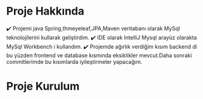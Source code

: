 # Proje Hakkında

:heavy_check_mark: Projemi java Spring,thmeyeleaf,JPA,Maven veritabanı olarak MySql teknolojilerini kullarak geliştirdim.
:heavy_check_mark: IDE olarak IntelliJ Mysql arayüz olarakta MySql Workbench i kullandım.
:heavy_check_mark: Projemde ağırlık verdiğim kısım backend di bu yüzden frontend ve database kısmında eksiklikler mevcut.Daha sonraki commitlerimde bu kısımlarda iyileştirmeler yapacağım. 

# Proje Kurulum
